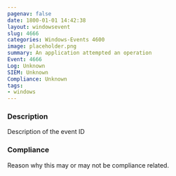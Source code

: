 ```yaml
---
pagenav: false
date: 1800-01-01 14:42:38
layout: windowsevent
slug: 4666
categories: Windows-Events 4600
image: placeholder.png
summary: An application attempted an operation
Event: 4666
Log: Unknown
SIEM: Unknown
Compliance: Unknown
tags:
- windows
---
```


### Description

Description of the event ID

### Compliance

Reason why this may or may not be compliance related.
